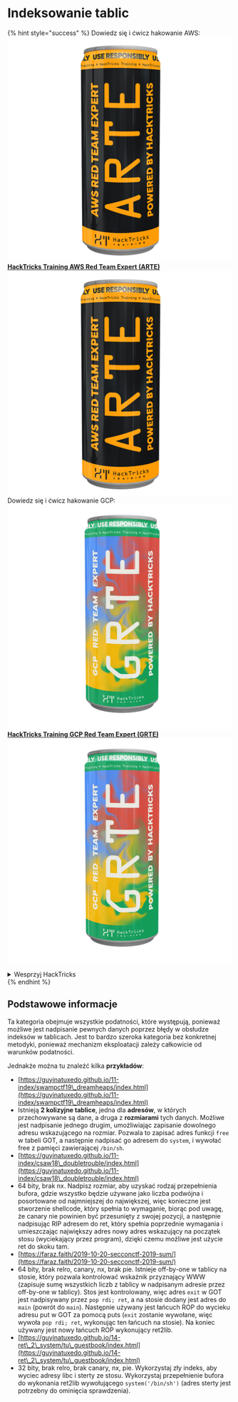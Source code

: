 # Indeksowanie tablic

{% hint style="success" %}
Dowiedz się i ćwicz hakowanie AWS:<img src="/.gitbook/assets/arte.png" alt="" data-size="line">[**HackTricks Training AWS Red Team Expert (ARTE)**](https://training.hacktricks.xyz/courses/arte)<img src="/.gitbook/assets/arte.png" alt="" data-size="line">\
Dowiedz się i ćwicz hakowanie GCP: <img src="/.gitbook/assets/grte.png" alt="" data-size="line">[**HackTricks Training GCP Red Team Expert (GRTE)**<img src="/.gitbook/assets/grte.png" alt="" data-size="line">](https://training.hacktricks.xyz/courses/grte)

<details>

<summary>Wesprzyj HackTricks</summary>

* Sprawdź [**plany subskrypcyjne**](https://github.com/sponsors/carlospolop)!
* **Dołącz do** 💬 [**grupy Discord**](https://discord.gg/hRep4RUj7f) lub [**grupy telegramowej**](https://t.me/peass) lub **śledź** nas na **Twitterze** 🐦 [**@hacktricks\_live**](https://twitter.com/hacktricks\_live)**.**
* **Udostępnij sztuczki hakerskie, przesyłając PR-y do** [**HackTricks**](https://github.com/carlospolop/hacktricks) i [**HackTricks Cloud**](https://github.com/carlospolop/hacktricks-cloud) repozytoriów na GitHubie.

</details>
{% endhint %}

## Podstawowe informacje

Ta kategoria obejmuje wszystkie podatności, które występują, ponieważ możliwe jest nadpisanie pewnych danych poprzez błędy w obsłudze indeksów w tablicach. Jest to bardzo szeroka kategoria bez konkretnej metodyki, ponieważ mechanizm eksploatacji zależy całkowicie od warunków podatności.

Jednakże można tu znaleźć kilka **przykładów**:

* [https://guyinatuxedo.github.io/11-index/swampctf19\_dreamheaps/index.html](https://guyinatuxedo.github.io/11-index/swampctf19\_dreamheaps/index.html)
* Istnieją **2 kolizyjne tablice**, jedna dla **adresów**, w których przechowywane są dane, a druga z **rozmiarami** tych danych. Możliwe jest nadpisanie jednego drugim, umożliwiając zapisanie dowolnego adresu wskazującego na rozmiar. Pozwala to zapisać adres funkcji `free` w tabeli GOT, a następnie nadpisać go adresem do `system`, i wywołać free z pamięci zawierającej `/bin/sh`.
* [https://guyinatuxedo.github.io/11-index/csaw18\_doubletrouble/index.html](https://guyinatuxedo.github.io/11-index/csaw18\_doubletrouble/index.html)
* 64 bity, brak nx. Nadpisz rozmiar, aby uzyskać rodzaj przepełnienia bufora, gdzie wszystko będzie używane jako liczba podwójna i posortowane od najmniejszej do największej, więc konieczne jest stworzenie shellcode, który spełnia to wymaganie, biorąc pod uwagę, że canary nie powinien być przesunięty z swojej pozycji, a następnie nadpisując RIP adresem do ret, który spełnia poprzednie wymagania i umieszczając największy adres nowy adres wskazujący na początek stosu (wyciekający przez program), dzięki czemu możliwe jest użycie ret do skoku tam.
* [https://faraz.faith/2019-10-20-secconctf-2019-sum/](https://faraz.faith/2019-10-20-secconctf-2019-sum/)
* 64 bity, brak relro, canary, nx, brak pie. Istnieje off-by-one w tablicy na stosie, który pozwala kontrolować wskaźnik przyznający WWW (zapisuje sumę wszystkich liczb z tablicy w nadpisanym adresie przez off-by-one w tablicy). Stos jest kontrolowany, więc adres `exit` w GOT jest nadpisywany przez `pop rdi; ret`, a na stosie dodany jest adres do `main` (powrót do `main`). Następnie używany jest łańcuch ROP do wycieku adresu put w GOT za pomocą puts (`exit` zostanie wywołane, więc wywoła `pop rdi; ret`, wykonując ten łańcuch na stosie). Na koniec używany jest nowy łańcuch ROP wykonujący ret2lib.
* [https://guyinatuxedo.github.io/14-ret\_2\_system/tu\_guestbook/index.html](https://guyinatuxedo.github.io/14-ret\_2\_system/tu\_guestbook/index.html)
* 32 bity, brak relro, brak canary, nx, pie. Wykorzystaj zły indeks, aby wyciec adresy libc i sterty ze stosu. Wykorzystaj przepełnienie bufora do wykonania ret2lib wywołującego `system('/bin/sh')` (adres sterty jest potrzebny do ominięcia sprawdzenia).
